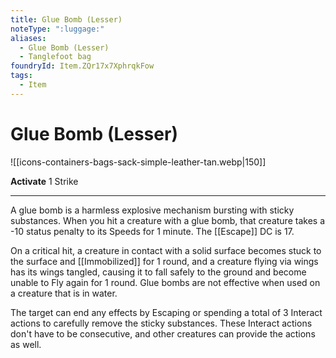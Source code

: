 ```yaml
---
title: Glue Bomb (Lesser)
noteType: ":luggage:"
aliases:
  - Glue Bomb (Lesser)
  - Tanglefoot bag
foundryId: Item.ZQr17x7XphrqkFow
tags:
  - Item
---
```


# Glue Bomb (Lesser)
![[icons-containers-bags-sack-simple-leather-tan.webp|150]]

**Activate** 1 Strike

* * *

A glue bomb is a harmless explosive mechanism bursting with sticky substances. When you hit a creature with a glue bomb, that creature takes a -10 status penalty to its Speeds for 1 minute. The [[Escape]] DC is 17.

On a critical hit, a creature in contact with a solid surface becomes stuck to the surface and [[Immobilized]] for 1 round, and a creature flying via wings has its wings tangled, causing it to fall safely to the ground and become unable to Fly again for 1 round. Glue bombs are not effective when used on a creature that is in water.

The target can end any effects by Escaping or spending a total of 3 Interact actions to carefully remove the sticky substances. These Interact actions don't have to be consecutive, and other creatures can provide the actions as well.
